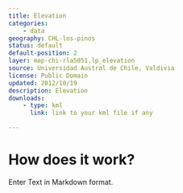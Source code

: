 ```yaml
---
title: Elevation
categories: 
    - data
geography: CHL-los-pinos
status: default
default-position: 2
layer: map-chi-rla5051.lp_elevation
source: Universidad Austral de Chile, Valdivia
license: Public Domain
updated: 2012/10/19
description: Elevation
downloads:
    - type: kml
      link: link to your kml file if any

---
```


# How does it work?

Enter Text in Markdown format.